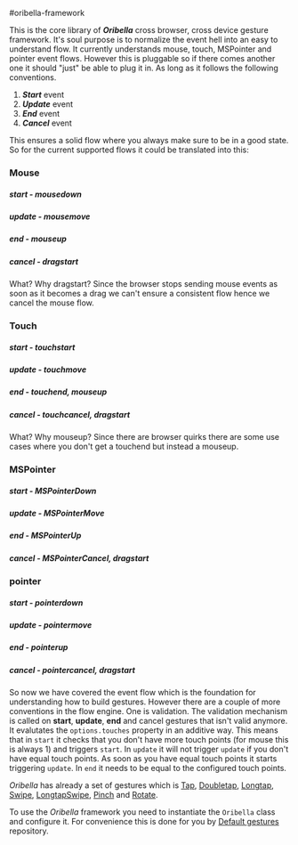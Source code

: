 #oribella-framework

This is the core library of ***Oribella*** cross browser, cross device gesture framework. It's soul purpose is to normalize the event hell into an easy to understand flow. It currently understands mouse, touch, MSPointer and pointer event flows. However this is pluggable so if there comes another one it should "just" be able to plug it in. As long as it follows the following conventions.

1. ***Start*** event
2. ***Update*** event
3. ***End*** event
4. ***Cancel*** event

This ensures a solid flow where you always make sure to be in a good state. So for the current supported flows it could be translated into this:

### Mouse
##### start - mousedown
##### update - mousemove
##### end - mouseup
##### cancel - dragstart
What? Why dragstart? Since the browser stops sending mouse events as soon as it
becomes a drag we can't ensure a consistent flow hence we cancel the mouse flow.

### Touch
##### start - touchstart
##### update - touchmove
##### end - touchend, mouseup
##### cancel - touchcancel, dragstart
What? Why mouseup? Since there are browser quirks there are some use cases where you don't get a touchend but instead a mouseup.

### MSPointer
##### start - MSPointerDown
##### update - MSPointerMove
##### end - MSPointerUp
##### cancel - MSPointerCancel, dragstart

### pointer
##### start - pointerdown
##### update - pointermove
##### end - pointerup
##### cancel - pointercancel, dragstart

So now we have covered the event flow which is the foundation for understanding how to build gestures. However there are a couple of more conventions in the flow engine. One is validation. The validation mechanism is called on **start**, **update**, **end** and cancel gestures that isn't valid anymore. It evalutates the `options.touches` property in an additive way. This means that in `start` it checks that you don't have more touch points (for mouse this is always 1) and triggers `start`. In `update` it will not trigger `update` if you don't have equal touch points. As soon as you have equal touch points it starts triggering `update`. In `end` it needs to be equal to the configured touch points.

*Oribella* has already a set of gestures which is [Tap](https://github.com/oribella/tap), [Doubletap](https://github.com/oribella/doubletap), [Longtap](https://github.com/oribella/longtap), [Swipe](https://github.com/oribella/swipe), [LongtapSwipe](https://github.com/oribella/longtap-swipe), [Pinch](https://github.com/oribella/pinch) and [Rotate](https://github.com/oribella/rotate).

To use the *Oribella* framework you need to instantiate the `Oribella` class and configure it. For convenience this is done for you by [Default gestures](https://github.com/oribella/default-gestures) repository.
